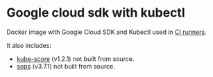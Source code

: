 # Google cloud sdk with kubectl

Docker image with Google Cloud SDK and Kubectl used in [CI runners](https://github.com/gadiener/ci-image-gcp).

It also includes:

 - [kube-score](https://github.com/zegl/kube-score) (v1.2.1) not built from source.
 - [sops](https://github.com/mozilla/sops) (v3.7.1) not built from source.
